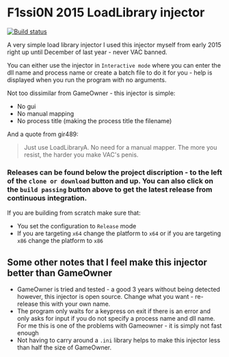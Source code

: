 # F1ssi0N 2015 LoadLibrary injector

[![Build status](https://ci.appveyor.com/api/projects/status/4dhhgti74ip7y9ol?svg=true)](https://ci.appveyor.com/project/josh33901/2015-load-library-injector)

A very simple load library injector
I used this injector myself from early 2015 right up until December of last year - never VAC banned.

You can either use the injector in `Interactive mode` where you can enter the dll name and process name or create a batch file to do it for you - help is displayed when you run the program with no arguments.

Not too dissimilar from GameOwner - this injector is simple:
 - No gui
 - No manual mapping
 - No process title (making the process title the filename)

And a quote from gir489:

> Just use LoadLibraryA. No need for a manual mapper. The more you resist, the harder you make VAC's penis.

### Releases can be found below the project discription - to the left of the `clone or download` button and up. You can also click on the `build passing` button above to get the latest release from continuous integration.
 
If you are building from scratch make sure that:
 - You set the configuration to `Release` mode
 - If you are targeting `x64` change the platform to `x64` or if you are targeting `x86` change the platform to `x86`
 

## Some other notes that I feel make this injector better than GameOwner
 - GameOwner is tried and tested - a good 3 years without being detected however, this injector is open source. Change what you want - re-release this with your own name.
 - The program only waits for a keypress on exit if there is an error and only asks for input if you do not specify a process name and dll name. For me this is one of the problems with Gameowner - it is simply not fast enough
 - Not having to carry around a `.ini` library helps to make this injector less than half the size of GameOwner.
